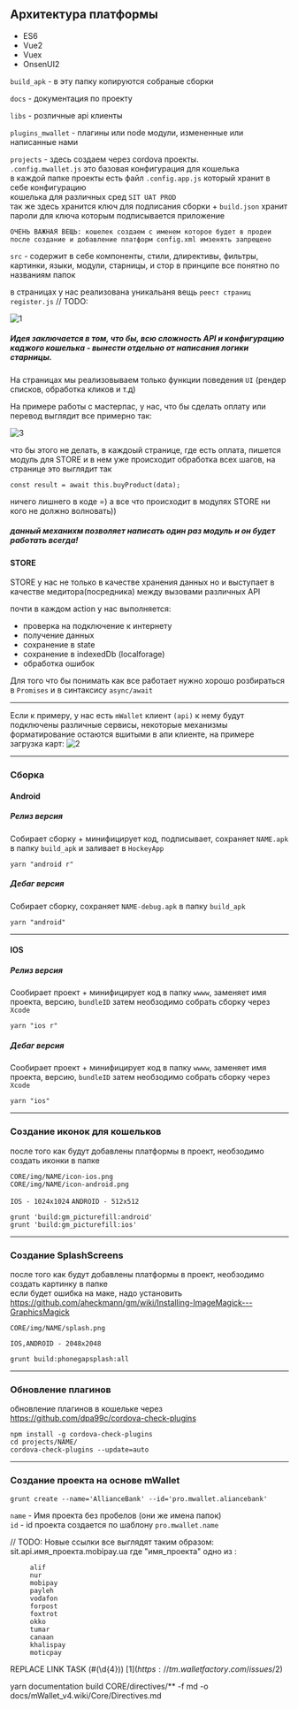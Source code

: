## Архитектура платформы

- ES6
- Vue2
- Vuex
- OnsenUI2

`build_apk` -
в эту папку копируются собраные сборки

`docs` -
документация по проекту

`libs` -
розличные api клиенты 

`plugins_mwallet` -
плагины или node модули, измененные или написанные нами

`projects` - 
здесь создаем через cordova проекты.  
`.config.mwallet.js` это базовая конфигурация для кошелька   
в каждой папке проекты есть файл `.config.app.js` который хранит в себе конфигурацию  
 кошелька для различных сред `SIT UAT PROD`  
 так же здесь хранится ключ для подписания cборки + `build.json` хранит пароли для ключа которым подписывается приложение  
 
 `ОЧЕНЬ ВАЖНАЯ ВЕЩЬ: кошелек создаем с именем которое будет в продеи после создание и добавление платформ config.xml имзенять запрещено`
 
`src` - содержит в себе компоненты, стили, длирективы, фильтры, картинки, языки, модули, старницы, и стор 
в принципе все понятно по названиям папок 

в страницах у нас реализована уникальаня вещь `реест страниц register.js`
// TODO:


![1](docs/architecture/img/1.png)

##### Идея заключается в том, что бы, всю сложность API и конфигурацию каджого кошелька - вынести отдельно от написания логики старницы.

На страницах мы реализовываем только функции поведения `UI` 
(рендер списков, обработка кликов и т.д)

На примере работы с мастерпас, у нас, что бы сделать оплату или перевод выглядит все примерно так: 

![3](docs/architecture/img/3.png)

что бы этого не делать, в каждоый странице, где есть оплата, пишется модуль для STORE 
и в нем уже происходит обработка всех шагов,
на странице это выглядит так 

    const result = await this.buyProduct(data);
ничего лишнего в коде =)
а все что происходит в модулях STORE ни кого не должно волновать))

##### данный механихм позволяет написать один раз модуль и он будет работать всегда!

#### STORE
STORE у нас не только в качестве хранения данных но и
 выступает в качестве медитора(посредника) между вызовами различных API 

почти в каждом action у нас выполняется:
 - проверка на подключение к интернету
 - получение данных 
 - сохранение в state 
 - сохранение в indexedDb (localforage)
 - обработка ошибок
 
 Для того что бы понимать как все работает 
 нужно хорошо розбираться в `Promises`
и в синтаксису `async/await`



____

Если к примеру, у нас есть `mWallet` клиент `(api)`
к нему будут подключены различные сервисы,
некоторые механизмы форматирование остаются вшитыми в апи клиенте, 
на примере загрузка карт:
![2](docs/architecture/img/2.png)

____


### Сборка
#### Android
##### Релиз версия
Cобирает сборку + минифицирует код, подписывает, сохраняет `NAME.apk` в папку `build_apk` и заливает в `HockeyApp`

    yarn "android r"  

##### Дебаг версия
Cобирает сборку, сохраняет `NAME-debug.apk` в папку `build_apk`

    yarn "android"  

---
#### IOS
##### Релиз версия
Сообирает проект + минифицирует код в папку `wwww`, заменяет имя проекта, версию, `bundleID` 
затем необзодимо собрать сборку через `Xcode`

    yarn "ios r"  

##### Дебаг версия
Сообирает проект + минифицирует код в папку `wwww`, заменяет имя проекта, версию, `bundleID` 
затем необзодимо собрать сборку через `Xcode`

    yarn "ios"  

-----

### Создание иконок для кошельков
после того как будут добавлены платформы в проект, необзодимо создать иконки в 
папке 

    CORE/img/NAME/icon-ios.png
    CORE/img/NAME/icon-android.png

`IOS - 1024x1024` 
`ANDROID - 512x512`

    grunt 'build:gm_picturefill:android'
    grunt 'build:gm_picturefill:ios'
    
-----

### Создание SplashScreens
после того как будут добавлены платформы в проект, необзодимо создать картинку в 
папке   
если будет ошибка на маке, надо установить https://github.com/aheckmann/gm/wiki/Installing-ImageMagick---GraphicsMagick  


    CORE/img/NAME/splash.png

`IOS,ANDROID - 2048x2048`

    grunt build:phonegapsplash:all

-----

### Обновление плагинов
обновление плагинов в кошельке через https://github.com/dpa99c/cordova-check-plugins

    npm install -g cordova-check-plugins
    cd projects/NAME/
    cordova-check-plugins --update=auto

-----

### Создание проекта на основе mWallet

    grunt create --name='AllianceBank' --id='pro.mwallet.aliancebank'

`name` - Имя проекта без пробелов (они же имена папок)  
`id` - id проекта создается по шаблону `pro.mwallet.name`

// TODO: Новые ссылки все выглядят таким образом: sit.api.имя_проекта.mobipay.ua
         где "имя_проекта" одно из :
         
         alif
         nur
         mobipay
         payleh
         vodafon
         forpost
         foxtrot
         okko
         tumar
         canaan
         khalispay
         moticpay


REPLACE LINK TASK
(#(\d{4}))
[$1](https://tm.walletfactory.com/issues/$2)

yarn documentation build CORE/directives/** -f md -o docs/mWallet_v4.wiki/Core/Directives.md
